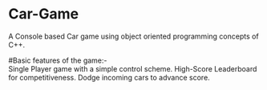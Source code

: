 # Car-Game
A Console based Car game using object oriented programming concepts of C++. 


#Basic features of the game:-	
Single Player game with a simple control scheme.
High-Score Leaderboard for competitiveness.
Dodge incoming cars to advance score.
